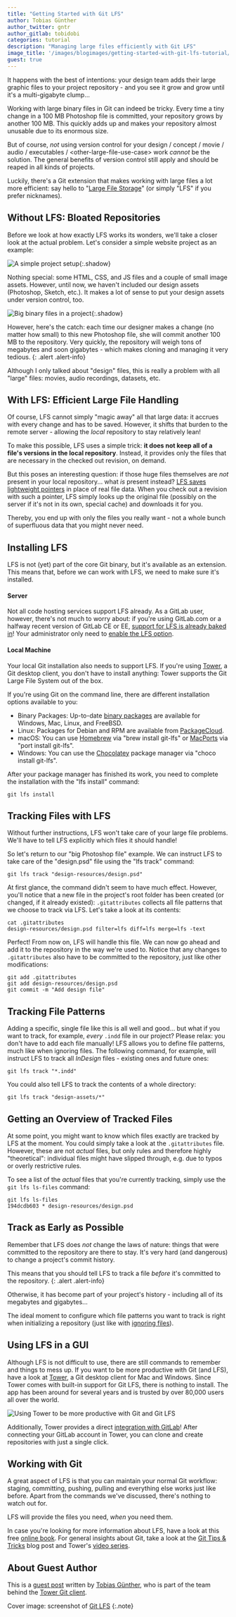 ```yaml
---
title: "Getting Started with Git LFS"
author: Tobias Günther
author_twitter: gntr
author_gitlab: tobidobi
categories: tutorial
description: "Managing large files efficiently with Git LFS"
image_title: '/images/blogimages/getting-started-with-git-lfs-tutorial/lfs-website.png'
guest: true
---
```


It happens with the best of intentions: your design team adds their large graphic files to your project repository - and you see it grow and grow until it's a multi-gigabyte clump...

<!--more-->

Working with large binary files in Git can indeed be tricky.
Every time a tiny change in a 100 MB Photoshop file is committed, your repository grows by another 100 MB.
This quickly adds up and makes your repository almost unusable due to its enormous size.

But of course, _not_ using version control for your design / concept / movie / audio / executables / &lt;other-large-file-use-case&gt; work _cannot_ be the solution.
The general benefits of version control still apply and should be reaped in all kinds of projects.

Luckily, there's a Git extension that makes working with large files a lot more efficient: say hello to "[Large File Storage](https://git-lfs.github.com/)" (or simply "LFS" if you prefer nicknames).

## Without LFS: Bloated Repositories

Before we look at how exactly LFS works its wonders, we'll take a closer look at the actual problem.
Let's consider a simple website project as an example:

![A simple project setup](/images/blogimages/getting-started-with-git-lfs-tutorial/project-setup-without-big-files.png){:.shadow}

Nothing special: some HTML, CSS, and JS files and a couple of small image assets.
However, until now, we haven't included our design assets (Photoshop, Sketch, etc.).
It makes a lot of sense to put your design assets under version control, too.

![Big binary files in a project](/images/blogimages/getting-started-with-git-lfs-tutorial/project-setup-with-big-files.png){:.shadow}

However, here's the catch: each time our designer makes a change (no matter how small) to this new Photoshop file, she will commit another 100 MB to the repository.
Very quickly, the repository will weigh tons of megabytes and soon gigabytes - which makes cloning and managing it very tedious.
{: .alert .alert-info}

Although I only talked about "design" files, this is really a problem with all "large" files:
movies, audio recordings, datasets, etc.

## With LFS: Efficient Large File Handling

Of course, LFS cannot simply "magic away" all that large data: it accrues with every change and has to be saved.
However, it shifts that burden to the remote server - allowing the _local_ repository to stay relatively lean!

To make this possible, LFS uses a simple trick: **it does not keep all of a file's versions in the local repository**.
Instead, it provides only the files that are necessary in the checked out revision, on demand.

But this poses an interesting question: if those huge files themselves are _not_ present in your local repository... what _is_ present instead?
[LFS saves lightweight pointers](https://www.git-tower.com/learn/git/ebook/en/desktop-gui/advanced-topics/git-lfs?utm_source=gitlab-blog&utm_campaign=GitLab%20LFS&utm_medium=guest-post) in place of real file data. When you check out a revision with such a pointer, LFS simply looks up the original file (possibly on the server if it's not in its own, special cache) and downloads it for you.

Thereby, you end up with only the files you really want - not a whole bunch of superfluous data that you might never need.

## Installing LFS

LFS is not (yet) part of the core Git binary, but it's available as an extension. 
This means that, before we can work with LFS, we need to make sure it's installed.

#### Server

Not all code hosting services support LFS already. As a GitLab user, however, there's not much to worry about: 
if you're using GitLab.com or a halfway recent version of GitLab CE or EE, [support for LFS is already baked in](https://docs.gitlab.com/ce/workflow/lfs/manage_large_binaries_with_git_lfs.html)!
Your administrator only need to [enable the LFS option](https://docs.gitlab.com/ce/workflow/lfs/lfs_administration.html).

#### Local Machine

Your local Git installation also needs to support LFS. 
If you're using [Tower](https://www.git-tower.com/?utm_source=gitlab-blog&utm_campaign=GitLab%20LFS&utm_medium=guest-post), a Git desktop client, you don't have to install anything: Tower supports the Git Large File System out of the box.

If you're using Git on the command line, there are different installation options available to you:

- Binary Packages: Up-to-date [binary packages](https://github.com/git-lfs/git-lfs/releases) are available for Windows, Mac, Linux, and FreeBSD.
- Linux: Packages for Debian and RPM are available from [PackageCloud](https://packagecloud.io/github/git-lfs/install).
- macOS: You can use [Homebrew](https://github.com/Homebrew/brew) via "brew install git-lfs" or [MacPorts](https://www.macports.org) via "port install git-lfs".
- Windows: You can use the [Chocolatey](https://chocolatey.org/) package manager via "choco install git-lfs".

After your package manager has finished its work, you need to complete the installation with the "lfs install" command:
		
```
git lfs install
```

## Tracking Files with LFS

Without further instructions, LFS won't take care of your large file problems. 
We'll have to tell LFS explicitly which files it should handle!

So let's return to our "big Photoshop file" example. We can instruct LFS to take care of the "design.psd" file using the "lfs track" command:

```
git lfs track "design-resources/design.psd"
```

At first glance, the command didn't seem to have much effect. However, you'll notice that a new file in the project's root folder has been created (or changed, if it already existed): `.gitattributes` collects all file patterns that we choose to track via LFS. Let's take a look at its contents:

```
cat .gitattributes 
design-resources/design.psd filter=lfs diff=lfs merge=lfs -text
```

Perfect! From now on, LFS will handle this file. We can now go ahead and add it to the repository in the way we're used to. 
Notice that any changes to `.gitattributes` also have to be committed to the repository, just like other modifications:

```
git add .gitattributes
git add design-resources/design.psd
git commit -m "Add design file"
```

## Tracking File Patterns

Adding a specific, single file like this is all well and good... but what if you want to track, for example, _every_ `.indd` file in our project? 
Please relax: you don't have to add each file manually! LFS allows you to define file patterns, much like when ignoring files.
The following command, for example, will instruct LFS to track all _InDesign_ files - existing ones and future ones:

```
git lfs track "*.indd"
```

You could also tell LFS to track the contents of a whole directory:

```
git lfs track "design-assets/*"
```

## Getting an Overview of Tracked Files

At some point, you might want to know which files exactly are tracked by LFS at the moment. 
You could simply take a look at the `.gitattributes` file. However, these are not _actual_ files, but only rules and therefore highly "theoretical": individual files might have slipped through, e.g. due to typos or overly restrictive rules. 

To see a list of the _actual_ files that you're currently tracking, simply use the `git lfs ls-files` command:
		
```
git lfs ls-files
194dcdb603 * design-resources/design.psd
```		

## Track as Early as Possible

Remember that LFS does _not_ change the laws of nature: things that were committed to the repository are there to stay.
It's very hard (and dangerous) to change a project's commit history.

This means that you should tell LFS to track a file _before_ it's committed to the repository.
{: .alert .alert-info}

Otherwise, it has become part of your project's history - including all of its megabytes and gigabytes...

The ideal moment to configure which file patterns you want to track is right when initializing a repository (just like with [ignoring files](https://www.git-tower.com/learn/git/ebook/en/desktop-gui/basics/starting-with-an-unversioned-project?utm_source=gitlab-blog&utm_campaign=GitLab%20LFS&utm_medium=guest-post#chapter_ignoring+files)).

## Using LFS in a GUI

Although LFS is not difficult to use, there are still commands to remember and things to mess up. 
If you want to be more productive with Git (and LFS), have a look at [Tower](https://www.git-tower.com/?utm_source=gitlab-blog&utm_campaign=GitLab%20LFS&utm_medium=guest-post), a Git desktop client for Mac and Windows. 
Since Tower comes with built-in support for Git LFS, there is nothing to install. The app has been around for several years and is trusted by over 80,000 users all over the world.

![Using Tower to be more productive with Git and Git LFS](/images/blogimages/getting-started-with-git-lfs-tutorial/tower-lfs.gif)

Additionally, Tower provides a direct [integration with GitLab](https://about.gitlab.com/2017/01/20/gitlab-tower-integration-coupon-code/)! After connecting your GitLab account in Tower, you can clone and create repositories with just a single click.

## Working with Git

A great aspect of LFS is that you can maintain your normal Git workflow: staging, committing, pushing, pulling and everything else works just like before. 
Apart from the commands we've discussed, there's nothing to watch out for.

LFS will provide the files you need, _when_ you need them.

In case you're looking for more information about LFS, have a look at this free [online book](https://www.git-tower.com/learn/git/ebook/en/desktop-gui/advanced-topics/git-lfs?utm_source=gitlab-blog&utm_campaign=GitLab%20LFS&utm_medium=guest-post). 
For general insights about Git, take a look at the [Git Tips & Tricks](/2016/12/08/git-tips-and-tricks/) blog post and Tower's [video series](https://www.git-tower.com/learn/git/videos?utm_source=gitlab-blog&utm_campaign=GitLab%20LFS&utm_medium=guest-post).

## About Guest Author

This is a [guest post](/handbook/marketing/blog/#guest-posts) 
written by [Tobias Günther](https://twitter.com/gntr), who is part of the team behind the [Tower Git client](https://www.git-tower.com/?utm_source=gitlab-blog&utm_campaign=GitLab%20LFS&utm_medium=guest-post).

Cover image: screenshot of [Git LFS](https://git-lfs.github.com/)
{:.note}